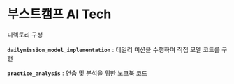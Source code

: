 # 부스트캠프 AI Tech

디렉토리 구성

**`dailymission_model_implementation`** : 데일리 미션을 수행하며 직접 모델 코드를 구현

**`practice_analysis`** : 연습 및 분석을 위한 노크북 코드
